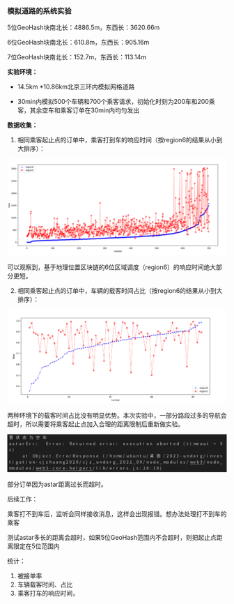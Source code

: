 ### 模拟道路的系统实验

5位GeoHash块南北长：4886.5m，东西长：3620.66m

6位GeoHash块南北长：610.8m，东西长：905.16m

7位GeoHash块南北长：152.7m，东西长：113.14m

**实验环境：**

- 14.5km *10.86km北京三环内模拟网格道路

- 30min内模拟500个车辆和700个乘客请求，初始化时刻为200车和200乘客，其余空车和乘客订单在30min内均匀发出

**数据收集：**

1. 相同乘客起止点的订单中，乘客打到车的响应时间（按region6的结果从小到大排序）：

![image-20220421202308571](模拟道路调度实验.assets/image-20220421202308571.png)

​	可以观察到，基于地理位置区块链的6位区域调度（region6）的响应时间绝大部分更短。





2. 相同乘客起止点的订单中，车辆的载客时间占比（按region6的结果从小到大排序）：

![image-20220421200126256](模拟道路调度实验.assets/image-20220421200126256.png)

两种环境下的载客时间占比没有明显优势。本次实验中，一部分路段过多的导航会超时，所以需要将乘客起止点加入合理的距离限制后重新做实验。





![image-20220421001910037](模拟道路调度实验.assets/image-20220421001910037.png)

部分订单因为astar距离过长而超时。







后续工作：

乘客打不到车后，监听会同样接收消息，这样会出现报错。想办法处理打不到车的乘客

测试astar多长的距离会超时，如果5位GeoHash范围内不会超时，则把起止点距离限定在5位范围内







统计：

1. 被接单率
2. 车辆载客时间、占比
3. 乘客打车的响应时间，



